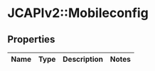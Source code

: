 # JCAPIv2::Mobileconfig

## Properties
Name | Type | Description | Notes
------------ | ------------- | ------------- | -------------


